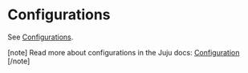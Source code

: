 # Configurations

See [Configurations](https://charmhub.io/hockeypuck-k8s/configurations).

[note]
Read more about configurations in the Juju docs: [Configuration](https://juju.is/docs/juju/configuration)
[/note]
